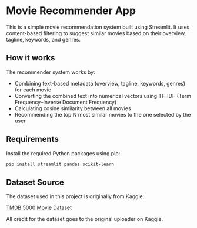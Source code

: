# Movie Recommender App

This is a simple movie recommendation system built using Streamlit. It uses content-based filtering to suggest similar movies based on their overview, tagline, keywords, and genres.

## How it works

The recommender system works by:

- Combining text-based metadata (overview, tagline, keywords, genres) for each movie
- Converting the combined text into numerical vectors using TF-IDF (Term Frequency–Inverse Document Frequency)
- Calculating cosine similarity between all movies
- Recommending the top N most similar movies to the one selected by the user

## Requirements

Install the required Python packages using pip:

```bash
pip install streamlit pandas scikit-learn

```

## Dataset Source

The dataset used in this project is originally from Kaggle:

[TMDB 5000 Movie Dataset](https://www.kaggle.com/datasets/tmdb/tmdb-movie-metadata)

All credit for the dataset goes to the original uploader on Kaggle.
